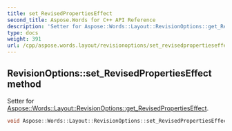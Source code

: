 ```yaml
---
title: set_RevisedPropertiesEffect
second_title: Aspose.Words for C++ API Reference
description: 'Setter for Aspose::Words::Layout::RevisionOptions::get_RevisedPropertiesEffect.'
type: docs
weight: 391
url: /cpp/aspose.words.layout/revisionoptions/set_revisedpropertieseffect/
---
```

## RevisionOptions::set_RevisedPropertiesEffect method


Setter for [Aspose::Words::Layout::RevisionOptions::get_RevisedPropertiesEffect](../get_revisedpropertieseffect/).

```cpp
void Aspose::Words::Layout::RevisionOptions::set_RevisedPropertiesEffect(Aspose::Words::Layout::RevisionTextEffect value)
```

